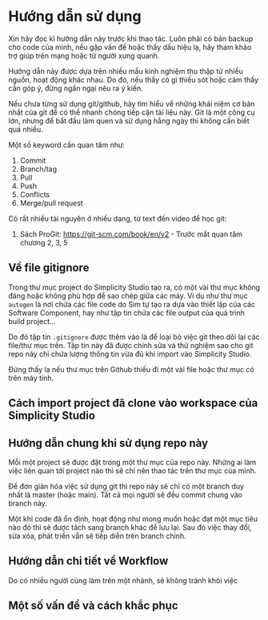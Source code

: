 # Hướng dẫn sử dụng

Xin hãy đọc kĩ hướng dẫn này trước khi thao tác. Luôn phải có bản backup cho code của mình, nếu gặp vấn đề hoặc thấy dấu hiệu lạ, hãy tham khảo trợ giúp trên mạng hoặc từ người xung quanh.

Hướng dẫn này được dựa trên nhiều mẩu kinh nghiệm thu thập từ nhiều nguồn, hoạt động khác nhau. Do đó, nếu thấy có gì thiếu sót hoặc cảm thấy cần góp ý, đừng ngần ngại nêu ra ý kiến.

Nếu chưa từng sử dụng git/github, hãy tìm hiểu về những khái niệm cơ bản nhất của git để có thể nhanh chóng tiếp cận tài liệu này. Git là một công cụ lớn, nhưng để bắt đầu làm quen và sử dụng hằng ngày thì không cần biết quá nhiều.

Một số keyword cần quan tâm như:

1. Commit
2. Branch/tag
3. Pull
4. Push
5. Conflicts
6. Merge/pull request

Có rất nhiều tài nguyên ở nhiều dạng, từ text đến video để học git:

1. Sách ProGit: https://git-scm.com/book/en/v2 - Trước mắt quan tâm chương 2, 3, 5

## Về file gitignore

Trong thư mục project do Simplicity Studio tạo ra, có một vài thư mục không đáng hoặc không phù hợp để sao chép giữa các máy. Ví dụ như thư mục `autogen` là nơi chứa các file code do Sim tự tạo ra dựa vào thiết lập của các Software Component, hay như tập tin chứa các file output của quá trình build project...

Do đó tập tin `.gitignore` được thêm vào là để loại bỏ việc git theo dõi lại các file/thư mục trên. Tập tin này đã được chỉnh sửa và thử nghiệm sao cho git repo này chỉ chứa lượng thông tin vừa đủ khi import vào Simplicity Studio.

Đừng thấy lạ nếu thư mục trên Github thiếu đi một vài file hoặc thư mục có trên máy tính.

## Cách import project đã clone vào workspace của Simplicity Studio

## Hướng dẫn chung khi sử dụng repo này

Mỗi một project sẽ được đặt trong một thư mục của repo này. Những ai làm việc liên quan tới project nào thì sẽ chỉ nên thao tác trên thư mục của mình.

Để đơn giản hóa việc sử dụng git thì repo này sẽ chỉ có một branch duy nhất là master (hoặc main). Tất cả mọi người sẽ đều commit chung vào branch này.

Một khi code đã ổn định, hoạt động như mong muốn hoặc đạt một mục tiêu nào đó thì sẽ được tách sang branch khác để lưu lại. Sau đó việc thay đổi, sửa xóa, phát triển vẫn sẽ tiếp diễn trên branch chính.

## Hướng dẫn chi tiết về Workflow

Do có nhiều người cùng làm trên một nhánh, sẽ không tránh khỏi việc 

## Một số vấn đề và cách khắc phục